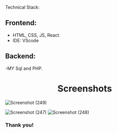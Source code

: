 Technical Stack:

## Frontend:
- HTML, CSS, JS, React.
- IDE: VScode
## Backend:
-MY Sql and PHP.

<h1 align="center" font-weight="Bold">
  Screenshots
</h1> 


![Screenshot (249)](https://user-images.githubusercontent.com/78023954/139555752-ff948139-2f16-4560-8376-89449400bca8.png)

![Screenshot (247)](https://user-images.githubusercontent.com/78023954/139555768-4675dd88-5bca-4cbd-8007-5399754b0474.png)
![Screenshot (248)](https://user-images.githubusercontent.com/78023954/139555783-8ab1f582-2c72-45ad-880c-6cf76bf080af.png)


### Thank you!
